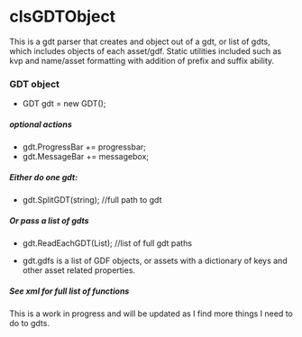 # clsGDTObject
This is a gdt parser that creates and object out of a gdt, or list of gdts, which includes objects of each asset/gdf. Static utilities included such as kvp and name/asset formatting with addition of prefix and suffix ability.


### GDT object
- GDT gdt = new GDT();

##### optional actions
- gdt.ProgressBar += progressbar;
- gdt.MessageBar += messagebox;

##### Either do one gdt:
- gdt.SplitGDT(string); //full path to gdt

##### Or pass a list of gdts
- gdt.ReadEachGDT(List<string>); //list of full gdt paths
  
- gdt.gdfs is a list of GDF objects, or assets with a dictionary of keys and other asset related properties.

##### See xml for full list of functions



This is a work in progress and will be updated as I find more things I need to do to gdts.
